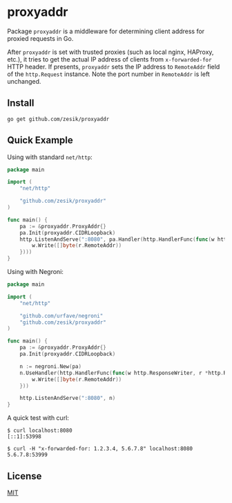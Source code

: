 # proxyaddr

Package `proxyaddr` is a middleware for determining client address for proxied requests in Go.

After `proxyaddr` is set with trusted proxies (such as local nginx, HAProxy, etc.),
it tries to get the actual IP address of clients from `x-forwarded-for` HTTP header.
If presents, `proxyaddr` sets the IP address to `RemoteAddr` field of the `http.Request` instance.
Note the port number in `RemoteAddr` is left unchanged.

## Install

```
go get github.com/zesik/proxyaddr
```

## Quick Example

Using with standard `net/http`:

```go
package main

import (
	"net/http"

	"github.com/zesik/proxyaddr"
)

func main() {
	pa := &proxyaddr.ProxyAddr{}
	pa.Init(proxyaddr.CIDRLoopback)
	http.ListenAndServe(":8080", pa.Handler(http.HandlerFunc(func(w http.ResponseWriter, r *http.Request) {
		w.Write([]byte(r.RemoteAddr))
	})))
}
```

Using with Negroni:

```go
package main

import (
	"net/http"

	"github.com/urfave/negroni"
	"github.com/zesik/proxyaddr"
)

func main() {
	pa := &proxyaddr.ProxyAddr{}
	pa.Init(proxyaddr.CIDRLoopback)

	n := negroni.New(pa)
	n.UseHandler(http.HandlerFunc(func(w http.ResponseWriter, r *http.Request) {
		w.Write([]byte(r.RemoteAddr))
	}))

	http.ListenAndServe(":8080", n)
}
```

A quick test with curl:

```
$ curl localhost:8080
[::1]:53998

$ curl -H "x-forwarded-for: 1.2.3.4, 5.6.7.8" localhost:8080
5.6.7.8:53999
```

## License

[MIT](LICENSE)
